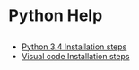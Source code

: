 # Python Help 

## 

* [Python 3.4 Installation steps](https://github.com/kamesh84/python-example/blob/master/VisualCode.MD)
* [Visual code Installation steps](https://github.com/kamesh84/python-example/blob/master/installation-python34.md)

